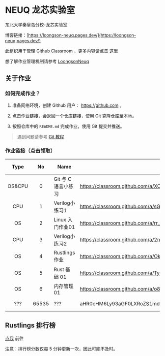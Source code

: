 # NEUQ 龙芯实验室

东北大学秦皇岛分校-龙芯实验室

博客链接：[https://loongson-neuq.pages.dev/](https://loongson-neuq.pages.dev/)

此组织用于管理 Github Classroom ，更多内容请点击 [这里](https://manual.caiyi1.me/loongson)

想了解作业管理机制请参考 [LoongsonNeuq](https://github.com/Loongson-neuq/LoongsonNeuq)

## 关于作业

### 如何完成作业？

1. 准备网络环境，创建 Github 用户： https://github.com 。

2. 点击作业链接，会返回一个仓库链接，使用 Git 克隆仓库至本地。

3. 按照仓库中的 `README.md` 完成作业，使用 Git 提交并推送。

> 遇到问题请参考 [Git 教程](https://manual.caiyi1.me/use-git)

### 作业链接（点击领取）

| Type | No | Name | Link | Release Date | Info |
|:-:|:-:|---|---|:-:|---|
| OS&CPU | 0 | Git 与 C 语言小练习 | https://classroom.github.com/a/XC5l-vCm/ | 2024-9-19 | |
| CPU | 1 | Verilog小练习1 | https://classroom.github.com/a/sGVfQLCO/ | 2024-10-19 | |
| OS | 2 | Linux 入门作业01 | https://classroom.github.com/a/rr_hwmAU/ | 2024-10-20 | |
| CPU | 3 | Verilog小练习2 | https://classroom.github.com/a/2nERACSW/ | 2024-10-26 | |
| OS | 4 | Rustlings 作业 | https://classroom.github.com/a/OkMvYA1o/ | 2024-10-28 | 长期 |
| OS | 5 | Rust 基础 01 | https://classroom.github.com/a/TyKn4VH_/ | 2024-10-28 | |
| OS | 6 | 内存管理 01 | https://classroom.github.com/a/o8i7EK7p | 2024-11-4 | |
| ??? | 65535 | ??? | aHR0cHM6Ly93aGF0LXRoZS1mdWNrLWlzLXRoaXMuY2FpeWkxLm1lLw== | ????-??-?? | |

## Rustlings 排行榜

[点我](https://github.com/Loongson-neuq/Rustlings-rank) 前往

注意：排行榜分数仅每 5 分钟更新一次，因此可能不及时。

